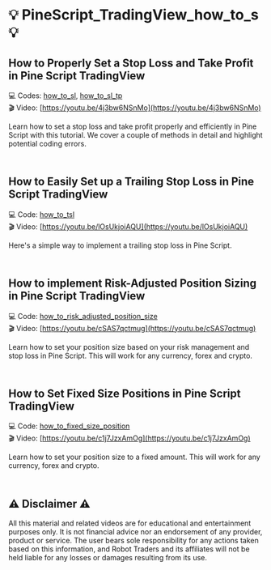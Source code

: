 # 💡 PineScript_TradingView_how_to_s 💡


How to Properly Set a Stop Loss and Take Profit in Pine Script TradingView
-------------
💻 Codes: [how_to_sl](https://github.com/RobotTraders/PineScript_TradingView_how_to_s/blob/main/how_to_sl), 
[how_to_sl_tp](https://github.com/RobotTraders/PineScript_TradingView_how_to_s/blob/main/how_to_sl_tp) \
🎬 Video: [https://youtu.be/4j3bw6NSnMo](https://youtu.be/4j3bw6NSnMo)

Learn how to set a stop loss and take profit properly and efficiently in Pine Script with this tutorial. We cover a couple of methods in detail and highlight potential coding errors. 

\
How to Easily Set up a Trailing Stop Loss in Pine Script TradingView
-------------
💻 Code: [how_to_tsl](https://github.com/RobotTraders/PineScript_TradingView_how_to_s/blob/main/how_to_tsl) \
🎬 Video: [https://youtu.be/lOsUkjoiAQU](https://youtu.be/lOsUkjoiAQU)

Here's a simple way to implement a trailing stop loss in Pine Script.

\
How to implement Risk-Adjusted Position Sizing in Pine Script TradingView
-------------
💻 Code: [how_to_risk_adjusted_position_size](https://github.com/RobotTraders/PineScript_TradingView_how_to_s/blob/main/how_to_risk_adjusted_position_size) \
🎬 Video: [https://youtu.be/cSAS7qctmug](https://youtu.be/cSAS7qctmug)

Learn how to set your position size based on your risk management and stop loss in Pine Script. This will work for any currency, forex and crypto.

\
How to Set Fixed Size Positions in Pine Script TradingView
-------------
💻 Code: [how_to_fixed_size_position](https://github.com/RobotTraders/PineScript_TradingView_how_to_s/blob/main/how_to_fixed_size_position) \
🎬 Video: [https://youtu.be/c1j7JzxAmOg](https://youtu.be/c1j7JzxAmOg)

Learn how to set your position size to a fixed amount. This will work for any currency, forex and crypto.

\
⚠️ Disclaimer ⚠️
-------------
All this material and related videos are for educational and entertainment purposes only. It is not financial advice nor an endorsement of any provider, product or service. The user bears sole responsibility for any actions taken based on this information, and Robot Traders and its affiliates will not be held liable for any losses or damages resulting from its use. 
